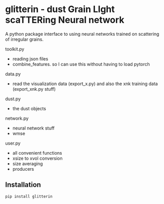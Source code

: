 # glitterin - dust Grain LIght scaTTERing Neural network 

A python package interface to using neural networks trained on scattering of irregular grains.

toolkit.py
- reading json files
- combine_features. so I can use this without having to load pytorch

data.py
- read the visualization data (export_x.py) and also the xnk training data (export_xnk.py stuff)

dust.py
- the dust objects

network.py
- neural network stuff
- wmse

user.py
- all convenient functions
- xsize to xvol conversion 
- size averaging 
- producers


## Installation
```bash
pip install glitterin
